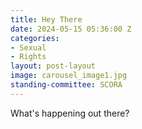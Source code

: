 ```yaml
---
title: Hey There
date: 2024-05-15 05:36:00 Z
categories:
- Sexual
- Rights
layout: post-layout
image: carousel_image1.jpg
standing-committee: SCORA
---
```


What's happening out there?
